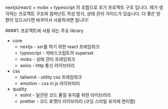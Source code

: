 nextjs(react) + mobx + typescript 의 조합으로 초기 프로젝트 구조 입니다.
제가 생각하는 프로젝트 구조와 컴퍼넌트 작성 방식, 상태 관리 가이드가 있습니다.
더 좋은 방향이 있으시다면 바꾸어서 사용하셔면 됩니다!

####1. 프로젝트에 사용 되는 주요 library
- core
    + nextjs - ssr를 하기 위한 react 프레임워크
    + typescript - 자바스크립트의 superset
    + mobx - 상태 관리 프레임워크
    + axios - http 통신 라이브러리
- css
    + tailwind - utility css 프레임워크
    + emotion - css in js 라이브러리
- quality
    + eslint - 일관된 코드 품질 유지를 위한 라이브러리
    + prettier - 코드 포맷터 라이브러리 (코딩 스타일 유지에 편리함)


 
  
